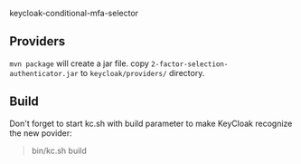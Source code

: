 keycloak-conditional-mfa-selector


## Providers

`mvn package` will create a jar file.
copy `2-factor-selection-authenticator.jar` to `keycloak/providers/` directory.

## Build

Don't forget to start kc.sh with build parameter to make KeyCloak recognize the new povider:

> bin/kc.sh build


